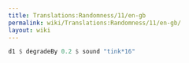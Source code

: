 ```yaml
---
title: Translations:Randomness/11/en-gb
permalink: wiki/Translations:Randomness/11/en-gb/
layout: wiki
---
```


``` Haskell
d1 $ degradeBy 0.2 $ sound "tink*16"
```

